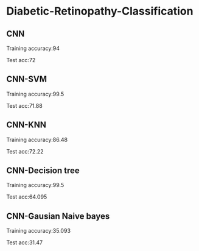 # Diabetic-Retinopathy-Classification

## CNN

Training accuracy:94

Test acc:72

## CNN-SVM

Training accuracy:99.5

Test acc:71.88

## CNN-KNN

Training accuracy:86.48

Test acc:72.22

## CNN-Decision tree

Training accuracy:99.5

Test acc:64.095

## CNN-Gausian Naive bayes

Training accuracy:35.093

Test acc:31.47
